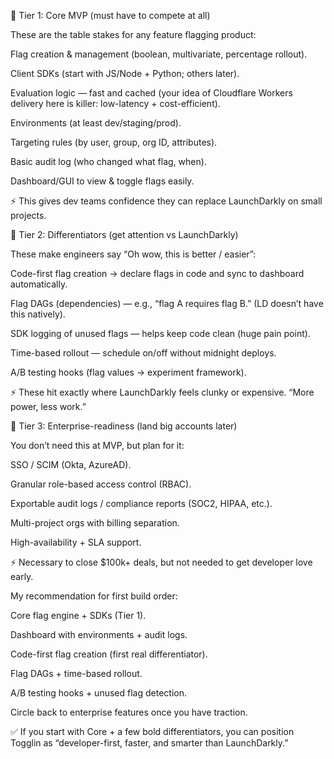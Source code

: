 🎯 Tier 1: Core MVP (must have to compete at all)

These are the table stakes for any feature flagging product:

Flag creation & management (boolean, multivariate, percentage rollout).

Client SDKs (start with JS/Node + Python; others later).

Evaluation logic — fast and cached (your idea of Cloudflare Workers delivery here is killer: low-latency + cost-efficient).

Environments (at least dev/staging/prod).

Targeting rules (by user, group, org ID, attributes).

Basic audit log (who changed what flag, when).

Dashboard/GUI to view & toggle flags easily.

⚡ This gives dev teams confidence they can replace LaunchDarkly on small projects.

🎯 Tier 2: Differentiators (get attention vs LaunchDarkly)

These make engineers say “Oh wow, this is better / easier”:

Code-first flag creation → declare flags in code and sync to dashboard automatically.

Flag DAGs (dependencies) — e.g., “flag A requires flag B.” (LD doesn’t have this natively).

SDK logging of unused flags — helps keep code clean (huge pain point).

Time-based rollout — schedule on/off without midnight deploys.

A/B testing hooks (flag values → experiment framework).

⚡ These hit exactly where LaunchDarkly feels clunky or expensive. “More power, less work.”

🎯 Tier 3: Enterprise-readiness (land big accounts later)

You don’t need this at MVP, but plan for it:

SSO / SCIM (Okta, AzureAD).

Granular role-based access control (RBAC).

Exportable audit logs / compliance reports (SOC2, HIPAA, etc.).

Multi-project orgs with billing separation.

High-availability + SLA support.

⚡ Necessary to close $100k+ deals, but not needed to get developer love early.

My recommendation for first build order:

Core flag engine + SDKs (Tier 1).

Dashboard with environments + audit logs.

Code-first flag creation (first real differentiator).

Flag DAGs + time-based rollout.

A/B testing hooks + unused flag detection.

Circle back to enterprise features once you have traction.

✅ If you start with Core + a few bold differentiators, you can position Togglin as “developer-first, faster, and smarter than LaunchDarkly.”
